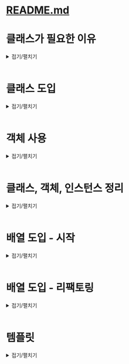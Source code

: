 # [README.md](README.md)

# 클래스가 필요한 이유
<details>
<summary>접기/펼치기</summary>
<br>

자바는 클래스와 객체로 이루어져 있다.  
그만큼 클래스와 객체라는 개념은 중요하다.  
그런데 클래스와 객체는 너무 많은 내용을 포함하고 있어 한번에 이해하기가 쉽지 않다.

## 문제: 학생 정보 출력 프로그램

- 요구사항
  1. 첫 번째 학생 이름은 "학생1", 나이는 15, 성적은 90이다.
  2. 두 번째 학생 이름은 "학생2", 나이는 16, 성적은 80이다.
  3. 각 학생의 정보를 다음과 같은 형식으로 출력해야 한다.
     `이름: [이름] 나이: [나이] 성적: [성적]`
  4. 변수를 사용하여 학생 정보를 저장하고 변수를 사용하여 학생 정보를 출력해야 한다.
- 예시 출력
  ```
  이름:학생1 나이:15 점수:90
  이름:학생2 나이:16 점수:80
  ```
- 풀이: [ClassStart1.java](src%2Fclass1%2FClassStart1.java)
  ```java
  package class1;

  public class ClassStart1 {
  public static void main(String[] args) {
  String student1Name = "학생1";
  int student1Age = 15;
  int student1Grade = 90;
  
          String student2Name = "학생2";
          int student2Age = 16;
          int student2Grade = 80;
  
          System.out.println("이름:" + student1Name + " 나이:" + student1Age + " 점수:" + student1Grade);
          System.out.println("이름:" + student2Name + " 나이:" + student2Age + " 점수:" + student2Grade);
      }
  }
  ```

  학생 2명을 다뤄야 하기 때문에 각각 다른 변수를 사용했다.  
  코드의 문제는 학생이 늘어날 때 마다 변수를 추가로 선언해야 하고, 또 출력하는 코드도 추가해야 한다.
  ```java
  package class1;

  public class ClassStart1 {
      public static void main(String[] args) {
          String student1Name = "학생1";
          int student1Age = 15;
          int student1Grade = 90;
  
          String student2Name = "학생2";
          int student2Age = 16;
          int student2Grade = 80;
  
          String student2Name = "학생3";
          int student2Age = 17;
          int student2Grade = 70;
    
          System.out.println("이름:" + student1Name + " 나이:" + student1Age + " 점수:" + student1Grade);
          System.out.println("이름:" + student2Name + " 나이:" + student2Age + " 점수:" + student2Grade);
          System.out.println("이름:" + student3Name + " 나이:" + student3Age + " 점수:" + student3Grade);
      }
  }
  ```
  해당 문제점은 배열을 사용하면 해결할 수 있다.

### 배열 사용
- 학생 추가 전
  ```java
  package class1;

  public class ClassStart2 {
      public static void main(String[] args) {
          String[] studentNames = {"학생1", "학생2"};
          int[] studentAges = {15, 16};
          int[] studentGrades = {90, 80};
          for (int i = 0; i < studentNames.length; i++) {
              System.out.println("이름:" + studentNames[i] + " 나이:" + studentAges[i] + " 점수:" + studentGrades[i]);
          }
      }
  }
  ```
  배열을 사용한 덕분에 학생이 추가되어도 배열에 학생의 데이터만 추가하면 된다.  
  이제 변수를 더 추가하지 않아도 되고, 출력 부분의 코드도 그대로 유지할 수 있다.
- 학생 추가 후
  ```java
  package class1;

  public class ClassStart2 {
      public static void main(String[] args) {
          String[] studentNames = {"학생1", "학생2", "학생3"};
          int[] studentAges = {15, 16, 17};
          int[] studentGrades = {90, 80, 70};
          for (int i = 0; i < studentNames.length; i++) {
              System.out.println("이름:" + studentNames[i] + " 나이:" + studentAges[i] + " 점수:" + studentGrades[i]);
          }
      }
  }
  ```
### 배열 사용의 한계
배열을 사용해서 코드 변경을 최소화 하는데는 성공했지만, 한 학생의 데이터가 studentNames[], studentAges[], studentGrades[] 라는 3개의 배열에 나누어져 있다.    
따라서 데이터를 변경할 때 매우 조심해서 작업해야 한다.  
예를 들어 학생2의 데이터를 제거하려면 각각의 배열마다 학생2의 요소를 정확하게 찾아서 제거해줘야 한다.

한 학생의 데이터가 3개의 배열에 나누어져있기 땜누에 3개의 배열을 각각 변경해야 한다.  
또한 한 학생의 데이터를 관리하기 위해 3개 배열의 인덱스 순서를 항상 정확하게 맞추어야 한다.  
이렇게 하면 특정 학생의 데이터를 변경할 때 실수할 가능성이 매우 높다.  
배열을 활용한 위 코드는 컴퓨터가 볼 때는 아무 문제가 없지만, 사람이 관리하기에는 좋은 코드가 아니다.

#### 정리
위와 같이 배열을 활용하여 이름, 나이, 성적을 각각 따로 나누어서 관리하는 것은 사람이 관리하기 좋은 방식이 아니다.  
사람이 관리하기 좋은 방식은 학생이라는 개념을 하나로 묶는것이다.  
그리고 각각의 핵생 별로 본인의 이름, 나이, 성적을 관리하는 것이다.
<br>

</details>
<br>

# 클래스 도입
<details>
<summary>접기/펼치기</summary>
<br>

클래스를 사용해서 학생이라는 개념을 만들고, 각각의 학생 별로 본인의 이름, 나이, 성적을 관리한다.

## [Student.java](src%2Fclass1%2FStudent.java) 클래스
```java
public class Student {
    String name;
    int age;
    int grade;
}
```
class 키워드를 사용해서 학생 클래스(Student)를 정의한다.  
학생 클래스는 내부에 이름(name), 나이(age), 성적(grade) 변수를 가진다.

이렇게 클래스에 정의한 변수들을 멤버 변수, 또는 필드라 한다.
- 멤버 변수(Member Variable): 이 변수들은 특정 클래스에 소속된 `멤버`이기 때문에 `멤버 변수`라고 부른다.
- 필드(Field): 데이터 항목을 가리키는 정통적인 용어이다. 데이터베이스, 액셀 등에서 데이터 각각의 항목을 필드라 한다.
- 자바에서 멤버 변수, 필드는 같은 뜻이다. 클래스에 소속된 변수를 뜻한다.

### 클래스는 관례상 대문자로 시작하고 낙타표기법을 사용한다.
이를 파스칼 표기법이라 한다.  
예) Student, User, MemberService

## 학생 클래스 활용
- [ClassStart3.java](src%2Fclass1%2FClassStart3.java)
  ```java
  public class ClassStart3 {
      public static void main(String[] args) {
  
          Student student1;
          student1 = new Student(); // 객체, 인스턴스: 학생 클래스를 실제 메모리에 만들고 변수에 할당한다.
          /* .을 통해 필드 접근 및 값 할당 */
          student1.name = "학생1";
          student1.age = 15;
          student1.grade = 90;
  
          Student student2;
          student2 = new Student(); // 객체, 인스턴스: 학생 클래스를 실제 메모리에 만들고 변수에 할당한다.
          /* .을 통해 필드 접근 및 값 할당 */
          student2.name = "학생2";
          student2.age = 16;
          student2.grade = 80;
  
          Student student3;
          student3 = new Student(); // 객체, 인스턴스: 학생 클래스를 실제 메모리에 만들고 변수에 할당한다.
          /* .을 통해 필드 접근 및 값 할당 */
          student3.name = "학생2";
          student3.age = 17;
          student3.grade = 70;
          System.out.println("이름:" + student1.name + " 나이:" + student1.age + " 점수:" + student1.grade);
          System.out.println("이름:" + student2.name + " 나이:" + student2.age + " 점수:" + student2.grade);
          System.out.println("이름:" + student3.name + " 나이:" + student3.age + " 점수:" + student3.grade);
      }
  }
  ```
- 실행 결과
  ```
  이름:학생1 나이:15 성적:90
  이름:학생2 나이:16 성적:80
  이름:학생3 나이:17 성적:70
  ```
### 클래스와 사용자 정의 타입
- 타입은 데이터의 종류나 형태를 나타낸다.
- int라고 하면 정수 타입, String이라고 하면 문자 타입이다.
- 학생(Student)이라는 타입을 만들면 되지 않을까?
- 클래스를 사용하면 int, String과 같은 타입을 직접 만들 수 있다.
- 사용자가 직접 정의하는 사용자 정의 타입을 만들려면 설계도가 필요하며 자바에서는 *설계도*가 바로 **클래스**이다.
- 설계도인 클래스를 사용해서 *실제 메모리에 만들어진 실체*를 **객체** 또는 **인스턴스**라 한다.
- 클래스를 통해서 사용자가 원하는 종류의 데이터 타입을 마음껏 정의할 수 있다.

### 용어: 클래스, 객체, 인스턴스
클래스는 설계도이고, 이 설계도를 기반으로 실제 메모리에 만들어진 실체를 객체 또는 인스턴스라 한다.  
둘 다 같은 의미로 사용된다.  
여기서 학생(Student)클래스를 기반으로 학생1(student1), 학생2(student2) 객체 또는 인스턴스를 만들었다.

## 코드 분석

### 1. 변수 선언
#### Student student1 // Student 변수 선언
![img_1.png](img_1.png) (변수 공간 할당)
- `Student student1`
  - Student 타입을 받을 수 있는 변수를 선언하다.
  - int는 정수를, String은 문자를 담을 수 있듯이 Student는 Student 타입의 객체(인스턴스)를 받을 수 있다.

### 2. 객체 생성
#### Studnet1 = new Student() // Student 인스턴스 생성
![img_2.png](img_2.png)![img_3.png](img_3.png) (메모리 공간 확보)

- `Student1 = new Student()`
  - 객체를 사용하려면 먼저 설계도인 클래스를 기반으로 객체(인스턴스)를 생성해야 한다.
  - `new Student()`: `new`는 새로 생성한다는 뜻이다.
    - `new Student()`는 `Student` 클래스 정보를 기반으로 새로운 객체를 생성하라는 뜻이다.
    - 이렇게 하면메모리에 실제 `Student` 객체(인스턴스)를 생성해야 한다.
  - 객체를 생성할 때는 `new 클래스명()`을 사용하면 된다. 마지막에 `()`도 추가해야 한다.
  - `Student` 클래스는 `String name`, `int age`, `int grade` 멤버 변수를 가지고 있다.
    - 이 변수를 사용하는 데 필요한 메모리 공간도 함께 확보된다.
### 3. 참조값 보관
#### Studnet1 = x001 // Student 인스턴스 참조값 보관
![img_4.png](img_4.png)![img_5.png](img_5.png)
- 객체를 생성하면 자바는 메모리 어딘가에 있는 이 객체에 접근할 수 있는 참조값(주소-`x100`)을 반환한다.
  - `x100` 이라고 표현한 것이 참조값이다. (실제로 x001처럼 표현되는 것은 아니고 이해를 돕기 위한 예시이다.)
- `new` 키워드를 통해 객체가 생성되고 나면 참조값을 반환한다.  
  앞서 선언한 변수인 Student student1에 생성된 객체의 참조값(`x100`)을 보관한다.
  - student1 변수는 방금 만든 객체에 접근할 수 있는 참조값을 가지고 있다.  
    따라서 이 변수를 통해서 객체를 접근(참조)할 수 있다.  
    쉽게 말해 student1 변수를 통해 메모리에 있는 실제 객체를 접근하고 사용할 수 있다.

### 참조값을 변수에 보관해야 하는 이유
객체를 생성하는 new Student() 코드 자체에는 아무런 이름이 없다.  
이 코드는 단순히 Student 클래스를 기반으로 메모리에 실제 객체를 만드는 것이다.  
따라서 생성한 객체에 접근할 수 있는 방법이 필요하다.  
이런 이유로 객체를 생성할 때 반환되는 참조값을 어딘가에 보관해두어야 한다.  
앞서 Student student1 변수에 참조값(`x001`)을 저장해두었으므로 저장한 참조값(`x001`)을 통해서 실제 메모리에 존재하는 객체에 접근할 수 있다.

```java
Student student1 = new Student(); // 1. Student 객체 생성
Student student1 = x001; // 2. new Student()의 결과로 x001 참조값 반환
student1 = x001; // 3. 최종 결과
```
이후 학생 (student2)까지 생성하면 다음과 같이 Student 객체(인스턴스)가 메모리에 2개 생성된다.  
각각 참조값이 다르므로 서로 구분할 수 있다.  
![img_6.png](img_6.png)

참조값을 확인하고 싶다면 다음과 같이 객체를 담고 있는 변수를 출력해보면 된다.
```java
System.out.println(student1);
System.out.println(student2);
```

**출력 결과**
```
class1.Student@66a29884
class1.Student@4769b07b
```
</details>
<br>

# 객체 사용
<details>
<summary>접기/펼치기</summary>
<br>


클래스를 통해 생성한 객체를 사용하려면 먼저 메모리에 존재하는 객체에 접근해야 한다.    
객체에 접근하려면 `.` (점 dot)을 사용하면 된다.

```java
student1.name = "학생1";
student1.age = 15;
student1.grade = 90;

System.out.println("이름:" + student1.name + " 나이:" + student1.age + " 점수:" + student1.grade);
```
![img_7.png](img_7.png) (객체 참조)

### 객체에 값 대입
객체가 가지고 있는 멤버 변수(`name`, `age`, `grade`)에 값을 대입하려면 먼저 객체에 접근해야 한다.
객체에 접근하려면 `.`(점 dot)키워드를 사용하면 된다.  
이 키워드는 변수(`student1`)에 들어있는 참조값(`x001`)을 읽어서 메모리에 존재하는 객체에 접근한다.

순서를 풀어보려면 다음과 같다.
```java
student1.name = "학생1" // 1. student1 객체의 name 멤버 변수에 값 대입
x001.name = "학생1" // 2. 변수에 있는 참조값을 통해 실제 객체에 접근, 해당 객체의 name 멤버 변수에 값 대입
```

#### 그림으로 이해
`student1.name = "학생"` **코드 실행 전**

![img_8.png](img_8.png)

`student1.name = "학생"` **코드 실행 후**

![img_9.png](img_9.png)

- `student1.name`코드를 통해 `.`(dot) 키워드가 사용되었다. `student1` 변수가 가지고 있는 참조값을 통해 실제 객체에 접근한다.
- `x001.name = "학생"`:`x001` 객체가 있는 곳의 `name` 멤버 변수에 "학생" 데이터가 저장된다.

### 객체 값 읽기

```java
// 1. 객체 값 읽기
System.out.println("이름:" + student1.name);
// 2. 변수에 있는 참조값을 통해 실제 객체에 접근하고, name 멤버 변수에 접근한다.
System.out.println("이름:" + x001.name);
// 3. 객체의 멤버 변수의 값을 읽어옴
System.out.println("이름:" + "학생1");
```

#### 그림1.

![img_10.png](img_10.png)

#### 그림2.

![img_11.png](img_11.png)

x001에 있는 Student 인스턴스의 name 멤버 변수는 "학생1"이라는 값을 가지고 있다.  
이 값을 읽어서 사용한다.

</details>
<br>

# 클래스, 객체, 인스턴스 정리
<details>
<summary>접기/펼치기</summary>
<br>

## 클래스 - class
클래스는 객체를 생성하기 위한 `틀` 또는 `설계도` 이다.  
클래스는 객체가 가져야 할 속성(변수)와 기능(메소드)를 정의한다.  
예를들어 학생이라는 클래스는 속성으로 name, age, grade를 가진다.  
(메소드는 객체 지향 프로그래밍 파트에서 다루며, 지금은 속성(변수)에 대해 집중한다.)  

- **틀**: 붕어빵 틀을 예를 들어 생각해 본다.  
  붕어빵 틀은 붕어빵이 아니라 붕어 모양으로 빵을 만드는 틀 일 뿐이다.
  실제로 먹을 수 있는 팥 붕어빵을 `객체` 또는 `인스턴스` 라고 한다.
- **설계도**: 자동차 설계도를 예를 들어 생각해 본다.    
  설계도는 실제 존재하는 것이 아니라 개념으로만 있는 것으로 설계도를 통해 자동차를 생산한다.  
  실제 존재하는 흰색 테슬라 모델 Y 자동차를 `객체` 또는 `인스턴스` 라고 한다.

## 객체 - Object
객체는 클래스에서 정의한 `속성과 기능을 가진 실체`이다.  
객체는 `서로 독립적인 상태`를 가진다.  
객체 사용의 코드를 예를 들어 `student1`은 학생1의 속성을 가지는 객체이고, `student2`는 학생2의 속성을 가지는 객체이다.  
`student1`과 `student2`는 같은 클래스에서 만들어졌지만, 서로 다른 객체이다.  

## 인스턴스 - Instance
인스턴스는 특정 클래스로부터 생성된 객체를 의미한다.  
그래서 객체와 인스턴스라는 용어는 자주 혼용된다.  
인스턴스는 주로 객체가 어떤 클래스에 속해 있는지 강조할 때 사용한다.  
예를들어 `student1 객체`는 `Student 클래스의 인스턴스`다. 라고 표현한다.

## 객체 vs 인스턴스
두 개념 모두 클래스에서 나온 실체라는 의미에서 비슷하게 사용되지만, 용어상 인스턴스는 객체보다 좀 더 `관계`에 초점을 맞춘 단어이다.  
보통 `student1`은 `Student`의 객체이다. 라고 말하는 대신 `student1`은 `Student`의 인스턴스이다. 라고 `특정 클래스와의 관계를 명확히 할 때 인스턴스`라는 용어를 주로 사용한다.  
좀 더 쉽게 풀어보자면, 모든 인스턴스는 객체이지만, 인스턴스라고 부르는 순간은 특정 클래스로부터 그 객체가 생성되었음을 강조하고 싶을 때이다.  
예를 들어 `student1`은 객체이지만, 이 객체가 `Student` 클래스로부터 생성된다는 점을 명확히 하기 위해 `student1`을 `Student`의 인스턴스라고 부른다.  

하지만 둘다 클래스에서 나온 실체라는 핵심 의미는 같기 때문에 보통 둘을 구분하지 않고 사용한다.  

</details>
<br>

# 배열 도입 - 시작
<details>
<summary>접기/펼치기</summary>
<br>

- [ClassStart3.java](src%2Fclass1%2FClassStart3.java)
  ```java
  package class1;
  
  public class ClassStart3 {
    public static void main(String[] args) {
      Student student1;
      student1 = new Student(); // 학생 클래스를 실제 메모리에 만들고 변수에 할당한다.
      /* .을 통해 필드 접근 및 값 할당 */
      student1.name = "학생1";
      student1.age = 15;
      student1.grade = 90;

      Student student2;
      student2 = new Student(); // 학생 클래스를 실제 메모리에 만들고 변수에 할당한다.
      /* .을 통해 필드 접근 및 값 할당 */
      student2.name = "학생2";
      student2.age = 16;
      student2.grade = 80;

      Student student3;
      student3 = new Student(); // 학생 클래스를 실제 메모리에 만들고 변수에 할당한다.
      /* .을 통해 필드 접근 및 값 할당 */
      student3.name = "학생2";
      student3.age = 17;
      student3.grade = 70;
      System.out.println("이름:" + student1.name + " 나이:" + student1.age + " 점수:" + student1.grade);
      System.out.println("이름:" + student2.name + " 나이:" + student2.age + " 점수:" + student2.grade);
      System.out.println("이름:" + student3.name + " 나이:" + student3.age + " 점수:" + student3.grade);

      System.out.println("student1 = " + student1);
      System.out.println("student2 = " + student2);
      System.out.println("student3 = " + student3);
    }
  }
  ```
클래스를 도입하고 객체를 사용한 덕분에 학생에 대한 데이터를 구조적으로 이해하기 쉽게 변경할 수 있었다.  
마치 실제 학생이 있고, 그 안에 각 학생의 정보가 있는 것 같다.  
따라서 사람이 이해하기도 편리하다.  
각각의 학생 별로 객체를 생성하고, 해당 객체에 학생의 데이터를 관리하면 된다.

하지만 코드를 보면 아쉬운 부분이 있는데, 바로 학생을 출력하는 부분이다.  
```java
System.out.println("이름:" + student1.name + " 나이:" + student1.age + " 점수:" + student1.grade);
System.out.println("이름:" + student2.name + " 나이:" + student2.age + " 점수:" + student2.grade);
System.out.println("이름:" + student3.name + " 나이:" + student3.age + " 점수:" + student3.grade);
```
새로운 학생이 추가될 때 마다 출력하는 부분도 함께 추가해야 한다.  

배열을 사용하면 특정 타입을 연속한 데이터 구조로 묶어서 편리하게 관리할 수 있다.  
`Student` 클래스를 사용한 변수들도 `Student` 타입이기 때문에 학생도 배열을 사용해서 하나의 데이터 구조로 묶어서 관리할 수 있다.  

### 배열 도입
- [ClassStart4.java](src%2Fclass1%2FClassStart4.java)
  ```java
  package class1;

  public class ClassStart4 {
    public static void main(String[] args) {
      Student student1 = new Student(); // 학생 클래스를 실제 메모리에 만들고 변수에 할당한다.
      /* .을 통해 필드 접근 및 값 할당 */
      student1.name = "학생1";
      student1.age = 15;
      student1.grade = 90;

      Student student2 = new Student(); // 학생 클래스를 실제 메모리에 만들고 변수에 할당한다.
      /* .을 통해 필드 접근 및 값 할당 */
      student2.name = "학생2";
      student2.age = 16;
      student2.grade = 80;


      /* Student 배열 생성 */
      Student[] students = new Student[2];
      /* 각 인덱스에 접근하여 stduent 객체 할당 */
      students[0] = student1;
      students[1] = student2;

      System.out.println("이름:" + students[0].name + " 나이:" + students[0].age + " 점수:" + students[0].grade);
      System.out.println("이름:" + students[1].name + " 나이:" + students[1].age + " 점수:" + students[1].grade);
    }
  }
  ```
### 코드 분석

#### 코드 분석 1. Student 클래스 기반으로 student1, student2 인스턴스를 생성한 후 필요한 값을 할당한다.
```java
Student student1 = new Student(); // 학생 클래스를 실제 메모리에 만들고 변수에 할당한다.
/* .을 통해 필드 접근 및 값 할당 */
student1.name = "학생1";
student1.age = 15;
student1.grade = 90;

Student student2= new Student(); // 학생 클래스를 실제 메모리에 만들고 변수에 할당한다.
/* .을 통해 필드 접근 및 값 할당 */
student2.name = "학생2";
student2.age = 16;
student2.grade = 80;
```

![img_12.png](img_12.png)


#### 코드 분석 2. 배열에 참조 값 대입
Student를 답을 수 있는 배열을 생성하고, 해당 배열에 student1, student2 인스턴스를 보관한다.
```java
Student[] students = new Student[2];
```
![img_13.png](img_13.png)

- Student 변수를 2개 보관할 수 있는 사이즈 2의 배열을 만든다.  
- Student 타입의 변수는 Student 인스턴스의 참조값(주소)을 보관한다.  
  Student 배열의 각각의 항목도 Student 타입의 변수일 뿐이다.  
  따라서 Student 타입의 참조값을 보관한다.
  - `student1`, `student2` 변수를 생각해보면 Student 타입의 참조값을 보관한다.
- 배열에는 아직 참조값을 대입하지 않았기 때문에 참조값이 없다는 의미의 `null` 값으로 초기화 된다.

다음으로 아래와 같이 배열에 객체를 보관한다.
```java
students[0] = student1;
students[1] = student2;
```

<details>
<summary>[클릭] 자바에서 대입은 항상 변수에 들어있는 값을 복사하여 전달한다.</summary>  

자바에서 변수의 대입(=)은 모든 변수에 들어있는 값을 복사해서 전달하는 것이다.    
위 코드에서 오른쪽 변수인 `student1`, `student2`에는 참조값이 들어있다.  
이 참조값을 복사해서 왼쪽에 있는 배열에 전달한다.  
따라서 기존 `student1`, `student2`에 들어있던 참조값은 당연히 그대로 유지된다.

**주의!**
변수에는 인스턴스 자체가 들어있는 것이 아니다!  
인스턴스의 위치를 가리키는 참조값이 들어있을 뿐이다!  
따라서 대입(=)시에 인스턴스가 복사되는 것이 아니라 참조값만 복사된다.

</details>

```java
students[0] = x001;
students[1] = x002;
```

`student1`, `student2`에는 참조값이 보관되어 있다.  
따라서 참조값이 배열에 저장된다.  
(또는 `student1`, `student2`에 보관된 참조값을 읽고 복사해서 배열에 대입한다고 표현한다.)

<br>

**배열에 참조값을 대입한 이후 배열 그림**  
![img_14.png](img_14.png)  

이제 배열(x005)는 x001, x002의 참조값을 가진다.  
참조값을 가지고 있기 때문에 `Student` 인스턴스 `x001(학생1)`, `x002(학생2)`에 모두 접근할 수 있다.

<br>

**배열에 참조값을 대입한 이후 최종 그림**  
![img_15.png](img_15.png)


### 코드 분석 3. 배열에 들어있는 객체 사용
배열에 들어있는 객체를 사용하려면 먼저 배열에 접근하고, 그 다음에 객체에 접근하면 된다.  
#### 학생1 예제
```java
System.out.println(students[0].name); //배열 접근 시작
System.out.println(x005[0].name); //[0]를 사용해서 x005 배열의 0번 요소에 접근
System.out.println(x001.name); //.(dot)을 사용해서 참조값으로 객체에 접근
System.out.println("학생1");
```
#### 학생2 예제
```java
System.out.println(students[1].name); //배열 접근 시작
System.out.println(x005[1].name); //[1]를 사용해서 x005 배열의 1번 요소에 접근
System.out.println(x002.name); //.(dot)을 사용해서 참조값으로 객체에 접근
System.out.println("학생2");
```
</details>
<br>

# 배열 도입 - 리팩토링
<details>
<summary>접기/펼치기</summary>
<br>

클래스방식에 배열을 도입한 후 아래와 같이 for문을 도입할 수 있게 되었다.  
- [ClassStart5.java](src%2Fclass1%2FClassStart5.java)
```java
package class1;
public class ClassStart5 {
  public static void main(String[] args) {
    Student student1 = new Student();
    student1.name = "학생1";
    student1.age = 15;
    student1.grade = 90;
    Student student2 = new Student();
    student2.name = "학생2";
    student2.age = 16;
    student2.grade = 80;
    //배열 선언
    Student[] students = new Student[]{student1, student2};
    //for문 적용
    for (int i = 0; i < students.length; i++) {
      System.out.println("이름:" + students[i].name + " 나이:" + 
      students[i].age + " 성적:" + students[i].grade);
    }
  }
}
```

## 배열 선언 최적화
Student[] 배열 타입도 일반적인 변수와 동일하게 배열을 생성할 때 포함할 수 있다.  
배열을 선언함과 동시에 생성(초기화) 해주는 방식이다.
```java
Student[] students = new Student[]{student1, student2};
```
위와 같이 생성과 선언을 동시에 하는 경우 아래와 같이 더 최적화 할 수 있다.
```java
Student[] students = {student1, student2};
```

## for문 최적화
for문을 사용하여 아래와 같이 반복작업을 깔끔하게 처리할 수 있다.
- AS-IS
  ```java
  System.out.println("이름:" + students[0].name + " 나이:" + students[0].age + " 점수:" + students[0].grade);
  System.out.println("이름:" + students[1].name + " 나이:" + students[1].age + " 점수:" + students[1].grade);
  ```

- TO-BE.1
  ```java
  for (int i = 0; i < students.length; i++) {
    System.out.println("이름:" + students[i].name + " 나이:" + students[i].age + " 점수:" + students[i].grade);
  }
  ```
- TO-BE.2 : 반복되는 배열 요소 변수에 담아 처리  
  students[i].name, students[i].age 처럼 students[i]를 자주 접근하는 것이 번거롭다면  
- 반복해서 사용하는 객체를 Student student와 같은 변수에 담아두고 사용해도 된다.  
  ```java
  for (int i = 0; i < students.length; i++) {
    Student student = students[i];
    System.out.println("이름:" + student.name + " 나이:" + student.age + " 점수:" + student.grade);
  }
  ```
- TO-BE.3 : 향상된 for문  
  해당 코드는  내부적으로 컴파일 시 TO-BE.2 의 코드와 거의 동일하게 변환된다.
  ```java
  for (Student stduent: students) {
    System.out.println("이름:" + stduent.name + " 나이:" + stduent.age + " 점수:" + stduent.grade);
  }
  ```

</details>
<br>



# 템플릿
<details>
<summary>접기/펼치기</summary>
<br>


##
<details>
<summary>접기/펼치기</summary>
<br>


</details>
<br>

</details>
<br>

